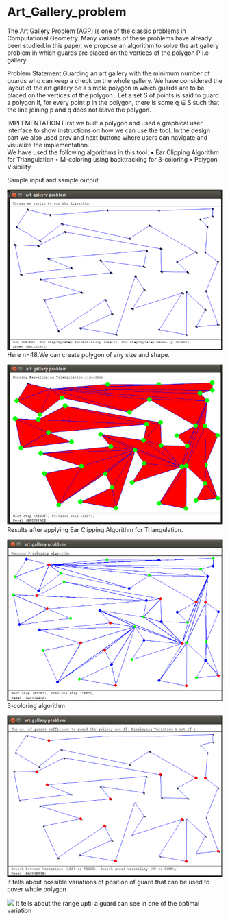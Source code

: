 # Art_Gallery_problem
The Art Gallery Problem (AGP) is one of the classic problems in Computational Geometry.
Many variants of these problems have already been studied.In this paper, we propose an algorithm to solve the art gallery problem in which guards are placed on the vertices of the polygon P i.e gallery.


Problem Statement
Guarding an art gallery with the minimum number of guards who can keep a check on the whole gallery.
We have considered the layout of the art gallery be a simple polygon in which guards are to be placed on the vertices of the polygon .
Let a set S of points is said to guard a polygon if, for every point p in the polygon, there is some q ∈ S such that the line joining p and q does not leave the polygon.


IMPLEMENTATION
First we built a polygon and used a graphical user interface to show instructions on how we can use the tool. 
In the design part we also used prev and next buttons where users can navigate and visualize  the implementation.   
We have used the following algorithms in this tool:
• Ear Clipping Algorithm for Triangulation 
• M-coloring using backtracking for 3-coloring 
• Polygon Visibility

Sample input and sample output

![](images/polygon.png)
Here n=48.We can create polygon of any size and shape.

![](images/triangulation.png)
Results after applying Ear Clipping Algorithm for Triangulation.

![](images/three_coloring_using_dfs.png)
3-coloring algorithm

![](images/displaypos.png)
It tells about possible variations of position of guard that can be used to cover whole polygon

![](images/visibilty.png)
It tells about the range uptil a guard can see in one of the optimal variation

